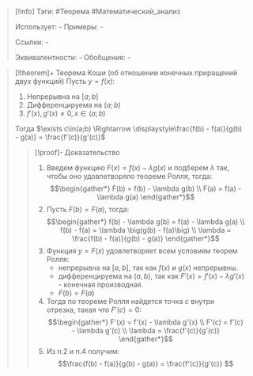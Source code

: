 > [!info]
> Тэги: #Теорема #Математический_анализ   
> 
> Использует: *-*
> Примеры: *-*
> 
> Ссылки: *-*
> 
> Эквивалентности: *-*
> Обобщения: *-*

> [!theorem]+ Теорема Коши (об отношении конечных приращений двух функций)
> Пусть $y = f(x)$:
> 1. Непрерывна на $[a; b]$
> 2. Дифференцируема на $(a;b)$
> 3. $f'(x), g'(x)\neq 0, x \in (a;b)$
> 
> Тогда $\exists c\in(a;b) \Rightarrow \displaystyle\frac{f(b) - f(a)}{g(b) - g(a)} = \frac{f'(c)}{g'(c)}$
> > [!proof]- Доказательство
> > 1. Введем функцию $F(x) = f(x) - \lambda g(x)$ и подберем $\lambda$ так, чтобы оно удовлетворяло теореме Ролля, тогда: $$\begin{gather*} F(b) = f(b) - \lambda g(b) \\ F(a) = f(a) - \lambda g(a) \end{gather*}$$
> > 2. Пусть $F(b) = F(a)$, тогда: $$\begin{gather*} f(b) - \lambda g(b) = f(a) - \lambda g(a) \\ f(b) - f(a) = \lambda \big(g(b) - f(a)\big) \\ \lambda = \frac{f(b) - f(a)}{g(b) - g(a)} \end{gather*}$$
> > 3. Функция $y = F(x)$ удовлетворяет всем условиям теорем Ролля: 
> > 	* непрерывна на $[a,b]$, так как $f(x)$ и $g(x)$ непрерывны. 
> > 	* дифференцируема на $(a,b)$, так как $F'(x) = f'(x) - \lambda g'(x)$ - конечная производная. 
> > 	* $F(b) = F(a)$
> > 4. Тогда по теореме Ролля найдется точка $c$ внутри отрезка, такая что $F'(c) = 0$: $$\begin{gather*} F'(x) = f'(x) - \lambda g'(x) \\ F'(c) = f'(c) - \lambda g'(c) \\ \lambda = \frac{f'(c)}{g'(c)} \end{gather*}$$
> > 5. Из п.2 и п.4 получим: $$\frac{f(b) - f(a)}{g(b) - g(a)} = \frac{f'(c)}{g'(c)} $$ 

